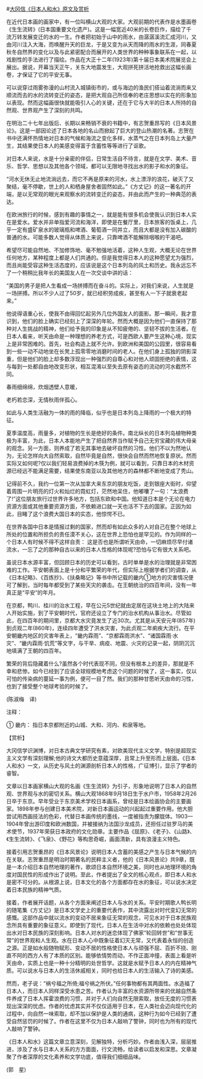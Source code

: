 #[大冈信《日本人和水》原文及赏析](https://www.vrrw.net/wx/12447.html)

在近代日本画的画家中，有一位叫横山大观的大家。大观前期的代表作是水墨画卷《生生流转》(日本国重要文化遗产)。这是一幅宽近40米的长卷巨作，描绘了千流万转发展变迁的水的一生。作者把初始于山中的雨水，由潺潺溪流汇成河川，又由河川注入大海，而唤醒升天的巨龙，于是又变为从天而降的雨水的生涯，同春夏秋冬自然界的变化以及与此紧密配合而展开的人类世界的种种事象联系在一起，以戏剧性的手法进行了描绘。作品在大正十二年(1923年)第十届日本美术院展览会上展出。据说，开幕当天正午，关东大地震发生，大观拼死拼活地抢救出这幅长画卷，才保证了它的平安无事。

可以说穿过雨雾弥漫的山村流入城镇街市的，或与海边的渔民们搭讪着流淌而来又顺流而去的水的流转变迁的姿态，是把大观自己所信奉的老庄思想以实在的形象加以表现。然而这幅画很快就能吸引人心的关键，还在于它与大半的日本人所持的自然观、世界观产生了深刻的共鸣。

在明治二十七年出版后、长期以来畅销不衰的书籍中，有志贺重昂写的《日本风景论》。这是一部因论述了日本各地的名山而掀起了巨大的登山热潮的名著。志贺在书中还满怀热情地对日本的气候和海流之变化多样，水蒸气之在日本列岛上大量产生，其结果使日本人的美感变得富于含蓄性等等进行了讴歌。

对日本人来说，水是十分亲密的伴侣，日常生活自不待言，就是在文学、美术、音乐、哲学、思想以及其他各个领域，都可以无限地寻找出水的影子和水的象征。

“河水无休无止地流淌远去，而它不再是原来的河水，水上漂浮的浪花，破灭了又聚结，毫不停歇，世上的人和栖身屋舍者固然如此。”《方丈记》的这一著名的开端，是以无常观的眼光来观察水的流转变迁的姿态，并由此而产生的一种典范的表达。



在欧洲旅行的时候，感到有趣的事情之一，就是能有很多机会使我认识到日本人实在是爱水。爱水并非单指爱河流和海洋，即使是在餐厅里，日本旅客的饭桌上，几乎一定有盛矿泉水的玻璃瓶和啤酒、葡萄酒一同并立，而且大都是没有加入碳酸的普通的水。可能多数人觉得从体质上来说，只靠啤酒不能解除咽喉的干渴吧。

希望尽可能自然地、不加修饰地、毫不勉强地活着，这种人生观，大概无论在世界任何地方，某种程度上都是人们共通的。但是我觉得日本人的这种愿望尤为强烈，而且尚能受容这种生活态度的，应该说是这个日本列岛的风土和历史。我永远忘不了一个稍稍比我年长的美国友人在一次交谈中讲的话：

“美国的男子是把人生看成一场拼搏而在奋斗的。实际上，对我们来说，人生就是一场拼搏。所以不少人过了50岁，就已经积劳成疾，甚至有人一下子就衰老起来。”

他说得语重心长，使我不由得回忆起另外几位外国友人的面影。那一瞬间，我才意识到，他们的脸上确实已经刻上了深深的年轮。然而大概是因为他们一直保持了那种对人生挑战的精神，他们给予我的印象是从不知疲倦的、坚韧不拔的生活者。在日本人看来，听天由命是一种理想的养老方式，可是西欧人要产生这种心境，现实上是非常困难的。首先，社会构造上就不允许。到欧洲和美国的公园里，很容易看到一些一动不动地坐在长凳上孤零零地消磨时间的老人。在他们身上孤独的阴影深重，但是他们的脸上却多数浮现出一种强烈的自尊心和对他人顽固拒绝的表情，这与每到一处都自由地改变形状，相互混淆以至失去原有姿态的流动的河水截然不同。

春雨细绵绵，炊烟透壁人意暖，

老朽若恋深，无情秋雨伴孤心。

如此与人类生活融为一体的雨的降临，似乎也是日本列岛上降雨的一个极大的特征。

夏季温度高，雨量多，对植物的生长是绝好的条件。南北纵长的日本列岛植物种类极为丰富，为此，日本人本能地产生了把自然界当作赋予自己无穷宝藏的伟大母亲的观念。另一方面，则养成了若无其事地去破坏自然的习性。他们不以为然地认为，无论怎样向大自然索取，自然毕竟是自然，很快会自然而然地恢复原状。然而实际又如何呢?仅以我们轻易浪费掉的木筷为例，就可以看到，只靠日本的木材资源已经远不能满足需要，结果使东南亚以及其他地方的森林都不断地变成了秃山。

记得前不久，我约一位第一次从加拿大来东京的朋友吃饭，走到银座大街时，仰望着周围一片明亮的灯火和灿烂的霓虹灯，茫然地呆住，他嘟囔了一句：“太浪费了!”这位朋友旅行过世界许多地方，包括东欧和中国。他知道日本是个无论在电力资源方面或其他重要资源方面，不依赖进口就一天也活不下去的国家。正因为如此，目睹了这个浪费大国日本的实态，他惊愕不已。

在世界各国中日本是情报过剩的国家，然而却有如此众多的人对自己在整个地球上所处的位置和所担负的责任漠不关心，这在世界上恐怕也是罕见的。作为同样的一个日本人有时候不得不这样自责： 这是否也是所谓听天由命，一切麻烦尽早付诸流水，一忘了之的那种自古以来的日本人性格的体现呢?恐怕与它有很大关系吧。

虽说日本水源丰富，但回顾日本的历史可以看到，古时单单是水的治理就是非常困难的工作。平安朝表面上是十分和平繁荣的年代，但实际上根据学者们的调查，从《日本纪略》、《百炼抄》、《扶桑略记》等书中所记载的畿内①地方的灾害情况便可了解到，当时每年都受到了某些天灾的袭击。在王朝统治的四百年间，没有一年真正是“平安”的年月。

在京都，鸭川、桂川的治水工程，早在公元5世纪就由定居在这块土地上的大陆来人开始实施，到了平安朝时代，官府还设立了专门的治水机构从事治水。尽管如此，在四百年的期间里，京都大水灾竟发生了近30次。尤其是从天安元年(857年)到贞观二年(860年)，连续四年遭受了洪水灾害，为此贞观二年痢疾大流行。在平安朝畿内地区的灾害年表上，“畿内霖雨”、“京都霖雨洪水”、“诸国霖雨·水灾”、“畿内霖雨·饥荒”等文字，与干旱、病疫、地震、火灾的记录一起，阴阴沉沉地填满了王朝的四百年。

繁荣的背后隐藏着什么?虽然各个时代表现不同，但没有根本上的差异，那就是不幸和悲惨。如今已经到了应该全球规模地考虑这个问题的时候了，这一事实，仅以可怕的传染病的蔓延一事为例，便可一目了然。我们的那种甘愿听天由命的习性，也到了接受整个地球考验的时候了。

(陈淑梅　译)

注释：

① 畿内： 指日本京都附近的山城、大和、河内、和泉等地。

【赏析】

大冈信学识渊博，对日本古典文学研究有素，对欧美现代主义文学，特别是超现实主义文学有深刻理解;他的诗文大都历史意蕴深厚，且常上升至形而上层面。《日本人和水》一文，从历史与风土的渊源剖析日本人的性格，广征博引，显示了学者的睿智。

文章以日本画家横山大观的名画《生生流转》为引子，形象地说明了日本人的自然观、世界观与水的密切关系。横山大观1868年9月18日生于水户市，1958年2月26日卒于东京。早年受业于东京美术学校日本画系，曾经是日本绘画协会的主要画家。1898年参与创建日本美术院，对新日本画运动的兴起起过重要作用。他大胆尝试用西画技法的色彩，代替日本画传统的墨线，一度被指责为朦胧体。1903—1904年曾出游印度和欧洲数国，并被接纳为法国沙龙成员，还担任过驻罗马的美术使节，1937年荣获日本政府的文化勋章。主要作品《屈原》、《老子》、《山路》、《生生流转》、《飞泉》、《野花》等构思奇崛，画面清新，具有浪漫主义特色。

接着引用志贺重昂的《日本风景论》说明日本人含蓄的美感之产生与日本气候的内在关联。志贺重昂是明治时期著名的民粹主义者，他的《日本风景论》共9章，既是一本介绍日本自然地理的著作，歌颂日本自然环境之美，同时也从地理环境的角度对国民性的形成作出了说明。至此，作者提出了全文的核心观点，即日本人和水是密不可分的。从根源上说，日本文化的各个方面都存在水的象征，可以说水决定着日本民族的精神气质。

接着，作者展开话题，从各个方面来阐述日本人与水的关系。平安时期歌人鸭长明的随笔集《方丈记》是日本文学史上的重要代表作，其中流露出对时代变幻无常的感慨。这部作品中就以流水的变动不居来象征无常的观念，可见水对于日本民族观念所具有重要的象征意义。即使到了现代，日本人在生活中对水的依赖也处处体现出水对日本民族的深刻影响。日本人对水的迷恋体现了佛家“轮回转世”和“世事无常”的世界观和人生观。水在日本人心中既象征着幻灭无常，又代表着永恒的创造之源。正是如水般随物赋形、变动不居的性格使日本人与顽强不屈、百折不挠、刚直不阿的西方人有了本质的区别。能够依情势而动，不作正面冲撞，表面上看是听天由命，实质上也是一种十分精明的处世哲学。这就是水赋予日本人的内在精神气质。可以说水与日本人的生活休戚相关，同时也给日本人的生活输入了诗的美感。

然而，老子说：“祸兮福之所倚;福兮祸之所伏。”任何事物都有其两面性。水造福了日本人，而日本人同样深受水患之苦。作者认为丰富的水资源所带来的优越自然条件养成了日本人挥霍浪费的习惯，并对于人们向自然无限索取，放任无度的习惯表现出深深的忧虑。作者的忧虑其实并不仅仅适用于日本，在人类社会迈向现代化的过程中，向自然一味索取，却不加以保护是人类的通病，这种行为如今已经到了遭受自然惩罚的时候了。作者在这里不仅为日本人敲响了警钟，同时也为所有的现代人敲响了警钟。

《日本人和水》这篇文章立意深刻，见解独特，分析巧妙。作者由浅入深，层层推进，涉及了水与日本人关系的方方面面，行文流畅，给读者以启发和深思。文章凝聚了作者深厚的文化素养和文学功底，值得我们细细品味。

(郭　星)

